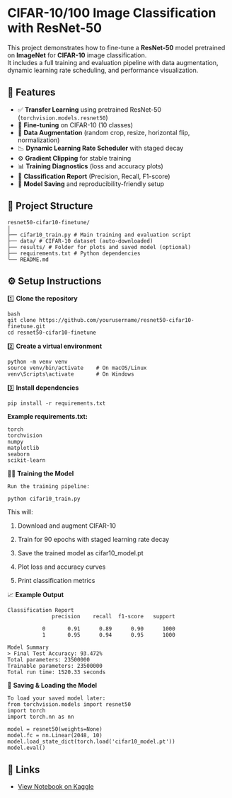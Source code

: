 
# CIFAR-10/100 Image Classification with ResNet-50

This project demonstrates how to fine-tune a **ResNet-50** model pretrained on **ImageNet** for **CIFAR-10** image classification.  
It includes a full training and evaluation pipeline with data augmentation, dynamic learning rate scheduling, and performance visualization.

## 🚀 Features

- ✅ **Transfer Learning** using pretrained ResNet-50 (`torchvision.models.resnet50`)
- 🧠 **Fine-tuning** on CIFAR-10 (10 classes)
- 🎨 **Data Augmentation** (random crop, resize, horizontal flip, normalization)
- 📉 **Dynamic Learning Rate Scheduler** with staged decay
- ⚙️ **Gradient Clipping** for stable training
- 📊 **Training Diagnostics** (loss and accuracy plots)
- 🧾 **Classification Report** (Precision, Recall, F1-score)
- 💾 **Model Saving** and reproducibility-friendly setup

## 🧩 **Project Structure**
```
resnet50-cifar10-finetune/
│
├── cifar10_train.py # Main training and evaluation script
├── data/ # CIFAR-10 dataset (auto-downloaded)
├── results/ # Folder for plots and saved model (optional)
├── requirements.txt # Python dependencies
└── README.md
```

## ⚙️ Setup Instructions

1️⃣ **Clone the repository**
```
bash
git clone https://github.com/yourusername/resnet50-cifar10-finetune.git
cd resnet50-cifar10-finetune
```
2️⃣ **Create a virtual environment**
```
python -m venv venv
source venv/bin/activate    # On macOS/Linux
venv\Scripts\activate       # On Windows
```
3️⃣ **Install dependencies**
```
pip install -r requirements.txt
```
**Example requirements.txt:**
```
torch
torchvision
numpy
matplotlib
seaborn
scikit-learn
```
🏋️‍♂️ **Training the Model**
```
Run the training pipeline:

python cifar10_train.py
```
This will:

1. Download and augment CIFAR-10

2. Train for 90 epochs with staged learning rate decay

3. Save the trained model as cifar10_model.pt

4. Plot loss and accuracy curves

5. Print classification metrics

📈 **Example Output**
```
Classification Report
              precision    recall  f1-score   support

           0       0.91      0.89      0.90      1000
           1       0.95      0.94      0.95      1000
          
Model Summary
> Final Test Accuracy: 93.472%
Total parameters: 23500000
Trainable parameters: 23500000
Total run time: 1520.33 seconds
```
💾 **Saving & Loading the Model**
```
To load your saved model later:
from torchvision.models import resnet50
import torch
import torch.nn as nn

model = resnet50(weights=None)
model.fc = nn.Linear(2048, 10)
model.load_state_dict(torch.load('cifar10_model.pt'))
model.eval()
```
## 🔗 Links
- [View Notebook on Kaggle](https://www.kaggle.com/code/syeddildarshah/baseline-model-resnet-50-implentation)

